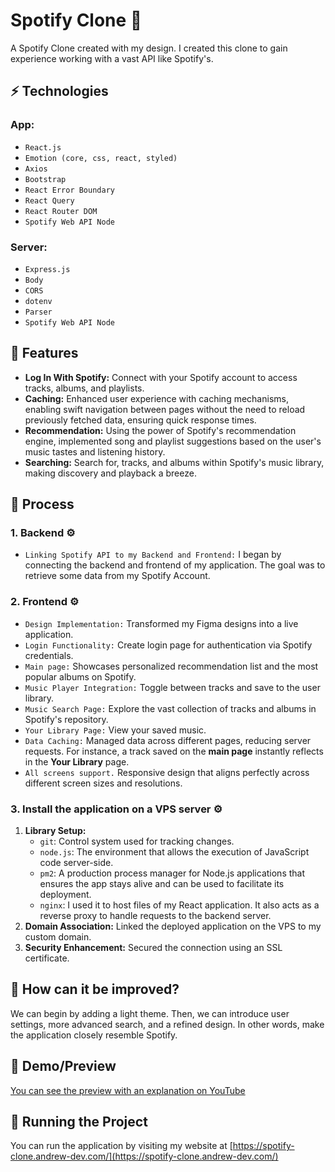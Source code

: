 # Spotify Clone 🎵

A Spotify Clone created with my design. I created this clone to gain experience working with a vast API like Spotify's.

## ⚡ Technologies

### App:

- `React.js`
- `Emotion (core, css, react, styled)`
- `Axios`
- `Bootstrap`
- `React Error Boundary`
- `React Query`
- `React Router DOM`
- `Spotify Web API Node`

### Server:

- `Express.js`
- `Body`
- `CORS`
- `dotenv`
- `Parser`
- `Spotify Web API Node`

## 🚀 Features

- **Log In With Spotify:** Connect with your Spotify account to access tracks, albums, and playlists.
- **Caching:** Enhanced user experience with caching mechanisms, enabling swift navigation between pages without the need to reload previously fetched data, ensuring quick response times.
- **Recommendation:** Using the power of Spotify's recommendation engine, implemented song and playlist suggestions based on the user's music tastes and listening history.
- **Searching:** Search for, tracks, and albums within Spotify's music library, making discovery and playback a breeze.

## 💭 Process

### 1. Backend ⚙️

- `Linking Spotify API to my Backend and Frontend:` I began by connecting the backend and frontend of my application. The goal was to retrieve some data from my Spotify Account.

### 2. Frontend ⚙️

- `Design Implementation:` Transformed my Figma designs into a live application.
- `Login Functionality:` Create login page for authentication via Spotify credentials.
- `Main page:` Showcases personalized recommendation list and the most popular albums on Spotify.
- `Music Player Integration:` Toggle between tracks and save to the user library.
- `Music Search Page:` Explore the vast collection of tracks and albums in Spotify's repository.
- `Your Library Page:` View your saved music.
- `Data Caching:` Managed data across different pages, reducing server requests. For instance, a track saved on the **main page** instantly reflects in the **Your Library** page.
- `All screens support.` Responsive design that aligns perfectly across different screen sizes and resolutions.

### 3. Install the application on a VPS server ⚙️

1. **Library Setup:**
   - `git`: Control system used for tracking changes.
   - `node.js`: The environment that allows the execution of JavaScript code server-side.
   - `pm2`: A production process manager for Node.js applications that ensures the app stays alive and can be used to facilitate its deployment.
   - `nginx`: I used it to host files of my React application. It also acts as a reverse proxy to handle requests to the backend server.
2. **Domain Association:** Linked the deployed application on the VPS to my custom domain.
3. **Security Enhancement:** Secured the connection using an SSL certificate.

## 🤔 How can it be improved?

We can begin by adding a light theme. Then, we can introduce user settings, more advanced search, and a refined design. In other words, make the application closely resemble Spotify.

## 🎥 Demo/Preview

[You can see the preview with an explanation on YouTube](https://www.youtube.com/watch?v=kDyNOnRvHlU)

## 🚦 Running the Project

You can run the application by visiting my website at [https://spotify-clone.andrew-dev.com/](https://spotify-clone.andrew-dev.com/)
